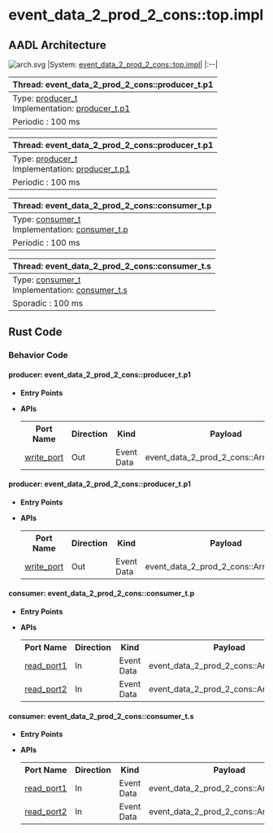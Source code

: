 # event_data_2_prod_2_cons::top.impl

## AADL Architecture
![arch.svg](../../aadl/diagrams/arch.svg)
|System: [event_data_2_prod_2_cons::top.impl]()|
|:--|

|Thread: event_data_2_prod_2_cons::producer_t.p1 |
|:--|
|Type: [producer_t](../../aadl/event_data_2_prod_2_cons.aadl#L38-L42)<br>Implementation: [producer_t.p1](../../aadl/event_data_2_prod_2_cons.aadl#L45-L51)|
|Periodic : 100 ms|

|Thread: event_data_2_prod_2_cons::producer_t.p1 |
|:--|
|Type: [producer_t](../../aadl/event_data_2_prod_2_cons.aadl#L38-L42)<br>Implementation: [producer_t.p1](../../aadl/event_data_2_prod_2_cons.aadl#L45-L51)|
|Periodic : 100 ms|

|Thread: event_data_2_prod_2_cons::consumer_t.p |
|:--|
|Type: [consumer_t](../../aadl/event_data_2_prod_2_cons.aadl#L83-L90)<br>Implementation: [consumer_t.p](../../aadl/event_data_2_prod_2_cons.aadl#L99-L104)|
|Periodic : 100 ms|

|Thread: event_data_2_prod_2_cons::consumer_t.s |
|:--|
|Type: [consumer_t](../../aadl/event_data_2_prod_2_cons.aadl#L83-L90)<br>Implementation: [consumer_t.s](../../aadl/event_data_2_prod_2_cons.aadl#L118-L122)|
|Sporadic : 100 ms|


## Rust Code


### Behavior Code
#### producer: event_data_2_prod_2_cons::producer_t.p1

 - **Entry Points**



- **APIs**

    <table>
    <tr><th>Port Name</th><th>Direction</th><th>Kind</th><th>Payload</th><th>Realizations</th></tr>
    <tr><td><a href='../../aadl/event_data_2_prod_2_cons.aadl#L41-L41'>write_port</a></td>
        <td>Out</td><td>Event Data</td>
        <td>event_data_2_prod_2_cons::ArrayOfStruct</td><td><a href='microkit.system#L19-L23'>Memory Map</a></td></tr>
    </table>


#### producer: event_data_2_prod_2_cons::producer_t.p1

 - **Entry Points**



- **APIs**

    <table>
    <tr><th>Port Name</th><th>Direction</th><th>Kind</th><th>Payload</th><th>Realizations</th></tr>
    <tr><td><a href='../../aadl/event_data_2_prod_2_cons.aadl#L41-L41'>write_port</a></td>
        <td>Out</td><td>Event Data</td>
        <td>event_data_2_prod_2_cons::ArrayOfStruct</td><td><a href='microkit.system#L31-L35'>Memory Map</a></td></tr>
    </table>


#### consumer: event_data_2_prod_2_cons::consumer_t.p

 - **Entry Points**



- **APIs**

    <table>
    <tr><th>Port Name</th><th>Direction</th><th>Kind</th><th>Payload</th><th>Realizations</th></tr>
    <tr><td><a href='../../aadl/event_data_2_prod_2_cons.aadl#L86-L86'>read_port1</a></td>
        <td>In</td><td>Event Data</td>
        <td>event_data_2_prod_2_cons::ArrayOfStruct</td><td><a href='microkit.system#L43-L47'>Memory Map</a></td></tr>
    <tr><td><a href='../../aadl/event_data_2_prod_2_cons.aadl#L87-L87'>read_port2</a></td>
        <td>In</td><td>Event Data</td>
        <td>event_data_2_prod_2_cons::ArrayOfStruct</td><td><a href='microkit.system#L48-L52'>Memory Map</a></td></tr>
    </table>


#### consumer: event_data_2_prod_2_cons::consumer_t.s

 - **Entry Points**



- **APIs**

    <table>
    <tr><th>Port Name</th><th>Direction</th><th>Kind</th><th>Payload</th><th>Realizations</th></tr>
    <tr><td><a href='../../aadl/event_data_2_prod_2_cons.aadl#L86-L86'>read_port1</a></td>
        <td>In</td><td>Event Data</td>
        <td>event_data_2_prod_2_cons::ArrayOfStruct</td><td><a href='microkit.system#L60-L64'>Memory Map</a></td></tr>
    <tr><td><a href='../../aadl/event_data_2_prod_2_cons.aadl#L87-L87'>read_port2</a></td>
        <td>In</td><td>Event Data</td>
        <td>event_data_2_prod_2_cons::ArrayOfStruct</td><td><a href='microkit.system#L65-L69'>Memory Map</a></td></tr>
    </table>

